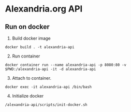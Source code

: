 # Alexandria.org API

## Run on docker
1. Build docker image
```
docker build . -t alexandria-api
```
2. Run container
```
docker container run --name alexandria-api -p 8080:80 -v $PWD:/alexandria-api -it -d alexandria-api
```
3. Attach to container.
```
docker exec -it alexandria-api /bin/bash
```
4. Initialize docker
```
/alexandria-api/scripts/init-docker.sh
```
